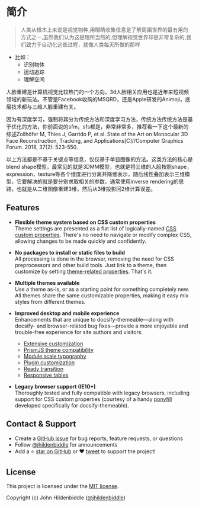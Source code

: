# 简介

> 人类从根本上来说是视觉物种,用眼睛收集信息是了解周围世界的最有用的方式之一,虽然我们认为这是理所当然的,但理解视觉世界却是非常复杂的,我们致力于自动化这些过程，就像人类每天所做的那样

- 比如： 
  - 识别物体 
  - 运动追踪 
  - 理解空间

人脸重建是计算机视觉比较热门的一个方向，3d人脸相关应用也是近年来短视频领域的新玩法。不管是Facebook收购的MSQRD，还是Apple研发的Animoji，底层技术都与三维人脸重建有关。


因为有深度学习，强制将其分为传统方法和深度学习方法，传统方法传统方法是基于优化的方法，你前面说的sfm，sfs都是，非常非常多，推荐看一下这个最新的综述Zollhöfer M, Thies J, Garrido P, et al. State of the Art on Monocular 3D Face Reconstruction, Tracking, and Applications[C]//Computer Graphics Forum. 2018, 37(2): 523-550.

以上方法都是不基于关键点等信息，仅仅基于单目图像的方法。这类方法的核心是blend shape模型，最常见的就是3DMM模型，也就是将三维的人脸按照shape，expression，texture等各个维度进行分离并降维表示，随后线性叠加表示三维模型，它要解决的就是要分别求取相关的参数，通常使用inverse rendering的思路，也就是从二维图像重建3维，然后从3维投影回2维计算误差。





## Features

- **Flexible theme system based on CSS custom properties**<br>
  Theme settings are presented as a flat list of logically-named [CSS custom properties](customization). There's no need to navigate or modify complex CSS, allowing changes to be made quickly and confidently.

- **No packages to install or static files to build**<br>
  All processing is done in the browser, removing the need for CSS preprocessors and other build tools. Just link to a theme, then customize by setting [theme-related properties](customization). That's it.

- **Multiple themes available**<br>
  Use a theme as-is, or as a starting point for something completely new. All themes share the same customizable properties, making it easy mix styles from different themes.

- **Improved desktop and mobile experience**<br>
  Enhancements that are unique to docsify-themeable—along with docsify- and browser-related bug fixes—provide a more enjoyable and trouble-free experience for site authors and visitors.

  - [Extensive customization](customization)
  - [PrismJS theme compatibility](customization#prismjs)
  - [Module scale typography](customization#base)
  - [Plugin customization](customization#plugin-styles)
  - [Ready transition](options#readytransition)
  - [Responsive tables](options#responsivetables)

- **Legacy browser support (IE10+)**<br>
  Thoroughly tested and fully compatible with legacy browsers, including support for CSS custom properties (courtesy of a handy [ponyfill](https://github.com/jhildenbiddle/css-vars-ponyfill) developed specifically for docsify-themeable).

## Contact & Support

- Create a [GitHub issue](https://github.com/jhildenbiddle/docsify-themeable/issues) for bug reports, feature requests, or questions
- Follow [@jhildenbiddle](https://twitter.com/jhildenbiddle) for announcements
- Add a ⭐️ [star on GitHub](https://github.com/jhildenbiddle/docsify-themeable) or ❤️ [tweet](https://twitter.com/intent/tweet?url=https%3A%2F%2Fgithub.com%2Fjhildenbiddle%2Fdocsify-themeable&hashtags=css,developers,frontend,javascript) to support the project!

## License

This project is licensed under the [MIT license](https://github.com/jhildenbiddle/docsify-themeable/blob/master/LICENSE).

Copyright (c) John Hildenbiddle ([@jhildenbiddle](https://twitter.com/jhildenbiddle))

<!-- GitHub Buttons -->
<script async defer src="https://buttons.github.io/buttons.js"></script>